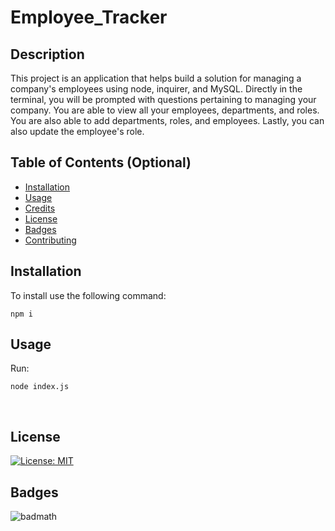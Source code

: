 # Employee_Tracker

## Description 

This project is an application that helps build a solution for managing a company's employees using node, inquirer, and MySQL. Directly in the terminal, you will be prompted with questions pertaining to managing your company. You are able to view all your employees, departments, and roles. You are also able to add departments, roles, and employees. Lastly, you can also update the employee's role.


## Table of Contents (Optional)

* [Installation](#installation)
* [Usage](#usage)
* [Credits](#credits)
* [License](#license)
* [Badges](#badges)
* [Contributing](#contributing)

## Installation
 
 To install use the following command:<br>
<pre><code>npm i</pre></code>

## Usage 

Run: <pre><code>node index.js</pre></code><br>




## License

[![License: MIT](https://img.shields.io/badge/License-MIT-yellow.svg)](https://opensource.org/licenses/MIT)


## Badges

![badmath](https://img.shields.io/github/languages/top/nielsenjared/badmath)
